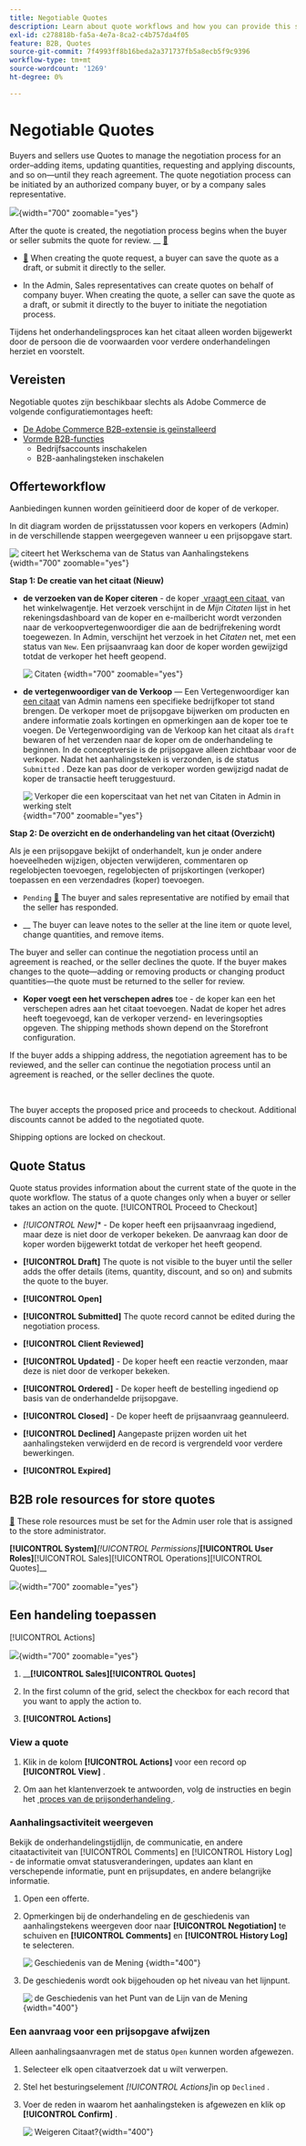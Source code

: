 ```yaml
---
title: Negotiable Quotes
description: Learn about quote workflows and how you can provide this service to your company accounts.
exl-id: c278818b-fa5a-4e7a-8ca2-c4b757da4f05
feature: B2B, Quotes
source-git-commit: 7f4993ff8b16beda2a371737fb5a8ecb5f9c9396
workflow-type: tm+mt
source-wordcount: '1269'
ht-degree: 0%

---
```


# Negotiable Quotes

Buyers and sellers use Quotes to manage the negotiation process for an order–adding items, updating quantities, requesting and applying discounts, and so on—until they reach agreement. The quote negotiation process can be initiated by an authorized company buyer, or by a company sales representative.

![](./assets/quotes-admin-list-view-intro.png){width="700" zoomable="yes"}

After the quote is created, the negotiation process begins when the buyer or seller submits the quote for review. __ [&#128279;](../getting-started/admin-workspace.md)

- [&#128279;](quote-price-negotiation.md) When creating the quote request, a buyer can save the quote as a draft, or submit it directly to the seller.

- In the Admin, Sales representatives can create quotes on behalf of company buyer. When creating the quote, a seller can save the quote as a draft, or submit it directly to the buyer to initiate the negotiation process.

Tijdens het onderhandelingsproces kan het citaat alleen worden bijgewerkt door de persoon die de voorwaarden voor verdere onderhandelingen herziet en voorstelt.

## Vereisten

Negotiable quotes zijn beschikbaar slechts als Adobe Commerce de volgende configuratiemontages heeft:

- [De Adobe Commerce B2B-extensie is geïnstalleerd](install.md)
- [Vormde B2B-functies](enable-basic-features.md)
   - Bedrijfsaccounts inschakelen
   - B2B-aanhalingsteken inschakelen

## Offerteworkflow

Aanbiedingen kunnen worden geïnitieerd door de koper of de verkoper.

In dit diagram worden de prijsstatussen voor kopers en verkopers (Admin) in de verschillende stappen weergegeven wanneer u een prijsopgave start.

![&#x200B; citeert het Werkschema van de Status van Aanhalingstekens &#x200B;](./assets/quote-status-workflow.svg){width="700" zoomable="yes"}

**Stap 1: De creatie van het citaat (Nieuw)**

- **de verzoeken van de Koper citeren** - de koper [&#x200B; vraagt een citaat &#x200B;](quote-request.md) van het winkelwagentje. Het verzoek verschijnt in de _Mijn Citaten_ lijst in het rekeningsdashboard van de koper en e-mailbericht wordt verzonden naar de verkoopvertegenwoordiger die aan de bedrijfrekening wordt toegewezen. In Admin, verschijnt het verzoek in het _Citaten_ net, met een status van `New`. Een prijsaanvraag kan door de koper worden gewijzigd totdat de verkoper het heeft geopend.

  ![&#x200B; Citaten &#x200B;](./assets/quote-request-from-shopping-cart.png){width="700" zoomable="yes"}

- **de vertegenwoordiger van de Verkoop** — Een Vertegenwoordiger kan [&#x200B; een citaat &#x200B;](sales-rep-initiates-quote.md) van Admin namens een specifieke bedrijfkoper tot stand brengen. De verkoper moet de prijsopgave bijwerken om producten en andere informatie zoals kortingen en opmerkingen aan de koper toe te voegen. De Vertegenwoordiging van de Verkoop kan het citaat als `draft` bewaren of het verzenden naar de koper om de onderhandeling te beginnen. In de conceptversie is de prijsopgave alleen zichtbaar voor de verkoper. Nadat het aanhalingsteken is verzonden, is de status `Submitted` . Deze kan pas door de verkoper worden gewijzigd nadat de koper de transactie heeft teruggestuurd.

  ![&#x200B; Verkoper die een koperscitaat van het net van Citaten in Admin in werking stelt &#x200B;](./assets/quote-draft-from-admin.png){width="700" zoomable="yes"}

**Stap 2: De overzicht en de onderhandeling van het citaat (Overzicht)**

Als je een prijsopgave bekijkt of onderhandelt, kun je onder andere hoeveelheden wijzigen, objecten verwijderen, commentaren op regelobjecten toevoegen, regelobjecten of prijskortingen (verkoper) toepassen en een verzendadres (koper) toevoegen.

- **&#x200B;**&#x200B;`Pending` [&#128279;](quote-price-negotiation.md) The buyer and sales representative are notified by email that the seller has responded.

- **&#x200B;**&#x200B;__ The buyer can leave notes to the seller at the line item or quote level, change quantities, and remove items.

The buyer and seller can continue the negotiation process until an agreement is reached, or the seller declines the quote. If the buyer makes changes to the quote—adding or removing products or changing product quantities—the quote must be returned to the seller for review.

- **Koper voegt een het verschepen adres** toe - de koper kan een het verschepen adres aan het citaat toevoegen. Nadat de koper het adres heeft toegevoegd, kan de verkoper verzend- en leveringsopties opgeven. The shipping methods shown depend on the Storefront configuration.

If the buyer adds a shipping address, the negotiation agreement has to be reviewed, and the seller can continue the negotiation process until an agreement is reached, or the seller declines the quote.

**&#x200B;**

The buyer accepts the proposed price and proceeds to checkout. Additional discounts cannot be added to the negotiated quote.

Shipping options are locked on checkout.

## Quote Status

Quote status provides information about the current state of the quote in the quote workflow. The status of a quote changes only when a buyer or seller takes an action on the quote. [!UICONTROL Proceed to Checkout]

- *[!UICONTROL New]** - De koper heeft een prijsaanvraag ingediend, maar deze is niet door de verkoper bekeken. De aanvraag kan door de koper worden bijgewerkt totdat de verkoper het heeft geopend.

- **[!UICONTROL Draft]** The quote is not visible to the buyer until the seller adds the offer details (items, quantity, discount, and so on) and submits the quote to the buyer.

- **[!UICONTROL Open]**

- **[!UICONTROL Submitted]** The quote record cannot be edited during the negotiation process.

- **[!UICONTROL Client Reviewed]**

- **[!UICONTROL Updated]** - De koper heeft een reactie verzonden, maar deze is niet door de verkoper bekeken.

- **[!UICONTROL Ordered]** - De koper heeft de bestelling ingediend op basis van de onderhandelde prijsopgave.

- **[!UICONTROL Closed]** - De koper heeft de prijsaanvraag geannuleerd.

- **[!UICONTROL Declined]** Aangepaste prijzen worden uit het aanhalingsteken verwijderd en de record is vergrendeld voor verdere bewerkingen.

- **[!UICONTROL Expired]**

## B2B role resources for store quotes

[&#128279;](../systems/permissions-user-roles.md#role-resources) These role resources must be set for the Admin user role that is assigned to the store administrator.

**[!UICONTROL System]**&#x200B;_[!UICONTROL Permissions]_&#x200B;**[!UICONTROL User Roles]**&#x200B;[!UICONTROL Sales][!UICONTROL Operations][!UICONTROL Quotes]__

![](./assets/roles-permissions-quotes.png){width="700" zoomable="yes"}

## Een handeling toepassen

[!UICONTROL Actions]

![](./assets/quotes-grid.png){width="700" zoomable="yes"}

1. __&#x200B;**[!UICONTROL Sales]**&#x200B;**[!UICONTROL Quotes]**

1. In the first column of the grid, select the checkbox for each record that you want to apply the action to.

1. **[!UICONTROL Actions]**

### View a quote

1. Klik in de kolom **[!UICONTROL Actions]** voor een record op **[!UICONTROL View]** .

1. Om aan het klantenverzoek te antwoorden, volg de instructies en begin het [&#x200B; proces van de prijsonderhandeling &#x200B;](quote-price-negotiation.md).

### Aanhalingsactiviteit weergeven

Bekijk de onderhandelingstijdlijn, de communicatie, en andere citaatactiviteit van [!UICONTROL Comments] en [!UICONTROL History Log] - de informatie omvat statusveranderingen, updates aan klant en verschepende informatie, punt en prijsupdates, en andere belangrijke informatie.

1. Open een offerte.

1. Opmerkingen bij de onderhandeling en de geschiedenis van aanhalingstekens weergeven door naar **[!UICONTROL Negotiation]** te schuiven en **[!UICONTROL Comments]** en **[!UICONTROL History Log]** te selecteren.

   ![&#x200B; Geschiedenis van de Mening &#x200B;](./assets/quote-view-history.png){width="400"}

1. De geschiedenis wordt ook bijgehouden op het niveau van het lijnpunt.

   ![&#x200B; de Geschiedenis van het Punt van de Lijn van de Mening &#x200B;](./assets/quote-view-line-item-history.png){width="400"}


### Een aanvraag voor een prijsopgave afwijzen

Alleen aanhalingsaanvragen met de status `Open` kunnen worden afgewezen.

1. Selecteer elk open citaatverzoek dat u wilt verwerpen.

1. Stel het besturingselement _[!UICONTROL Actions]_&#x200B;in op `Declined` .

1. Voer de reden in waarom het aanhalingsteken is afgewezen en klik op **[!UICONTROL Confirm]** .

   ![&#x200B; Weigeren Citaat?](./assets/quote-decline-confirm.png){width="400"}
